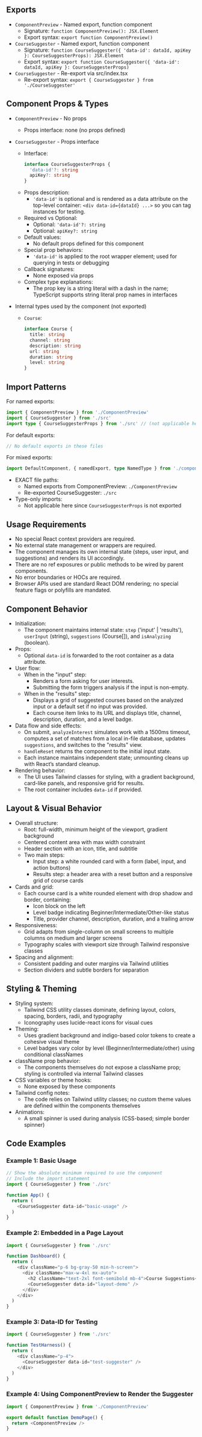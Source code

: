 ## Exports
- `ComponentPreview` - Named export, function component
  - Signature: `function ComponentPreview(): JSX.Element`
  - Export syntax: `export function ComponentPreview()`
- `CourseSuggester` - Named export, function component
  - Signature: `function CourseSuggester({ 'data-id': dataId, apiKey }: CourseSuggesterProps): JSX.Element`
  - Export syntax: `export function CourseSuggester({ 'data-id': dataId, apiKey }: CourseSuggesterProps)`
- `CourseSuggester` - Re-export via src/index.tsx
  - Re-export syntax: `export { CourseSuggester } from './CourseSuggester'`

## Component Props & Types
- `ComponentPreview` - No props
  - Props interface: none (no props defined)

- `CourseSuggester` - Props interface
  - Interface:
    ```ts
    interface CourseSuggesterProps {
      'data-id'?: string
      apiKey?: string
    }
    ```
  - Props description:
    - `'data-id'` is optional and is rendered as a data attribute on the top-level container:
      `<div data-id={dataId} ...>` so you can tag instances for testing.
  - Required vs Optional:
    - Optional: `'data-id'?: string`
    - Optional: `apiKey?: string`
  - Default values:
    - No default props defined for this component
  - Special prop behaviors:
    - `'data-id'` is applied to the root wrapper element; used for querying in tests or debugging
  - Callback signatures:
    - None exposed via props
  - Complex type explanations:
    - The prop key is a string literal with a dash in the name; TypeScript supports string literal prop names in interfaces

- Internal types used by the component (not exported)
  - `Course`:
    ```ts
    interface Course {
      title: string
      channel: string
      description: string
      url: string
      duration: string
      level: string
    }
    ```

## Import Patterns
For named exports:
```typescript
import { ComponentPreview } from './ComponentPreview'
import { CourseSuggester } from './src'
import type { CourseSuggesterProps } from './src' // (not applicable here since CourseSuggesterProps is not exported)
```

For default exports:
```typescript
// No default exports in these files
```

For mixed exports:
```typescript
import DefaultComponent, { namedExport, type NamedType } from './component-file'
```

- EXACT file paths:
  - Named exports from ComponentPreview: `./ComponentPreview`
  - Re-exported CourseSuggester: `./src`
- Type-only imports:
  - Not applicable here since `CourseSuggesterProps` is not exported

## Usage Requirements
- No special React context providers are required.
- No external state management or wrappers are required.
- The component manages its own internal state (steps, user input, and suggestions) and renders its UI accordingly.
- There are no ref exposures or public methods to be wired by parent components.
- No error boundaries or HOCs are required.
- Browser APIs used are standard React DOM rendering; no special feature flags or polyfills are mandated.

## Component Behavior
- Initialization:
  - The component maintains internal state: `step` ('input' | 'results'), `userInput` (string), `suggestions` (Course[]), and `isAnalyzing` (boolean).
- Props:
  - Optional `data-id` is forwarded to the root container as a data attribute.
- User flow:
  - When in the "input" step:
    - Renders a form asking for user interests.
    - Submitting the form triggers analysis if the input is non-empty.
  - When in the "results" step:
    - Displays a grid of suggested courses based on the analyzed input or a default set if no input was provided.
    - Each course item links to its URL and displays title, channel, description, duration, and a level badge.
- Data flow and side effects:
  - On submit, `analyzeInterest` simulates work with a 1500ms timeout, computes a set of matches from a local in-file database, updates `suggestions`, and switches to the "results" view.
  - `handleReset` returns the component to the initial input state.
  - Each instance maintains independent state; unmounting cleans up with React’s standard cleanup.
- Rendering behavior:
  - The UI uses Tailwind classes for styling, with a gradient background, card-like panels, and responsive grid for results.
  - The root container includes `data-id` if provided.

## Layout & Visual Behavior
- Overall structure:
  - Root: full-width, minimum height of the viewport, gradient background
  - Centered content area with max width constraint
  - Header section with an icon, title, and subtitle
  - Two main steps:
    - Input step: a white rounded card with a form (label, input, and action buttons)
    - Results step: a header area with a reset button and a responsive grid of course cards
- Cards and grid:
  - Each course card is a white rounded element with drop shadow and border, containing:
    - Icon block on the left
    - Level badge indicating Beginner/Intermediate/Other-like status
    - Title, provider channel, description, duration, and a trailing arrow
- Responsiveness:
  - Grid adapts from single-column on small screens to multiple columns on medium and larger screens
  - Typography scales with viewport size through Tailwind responsive classes
- Spacing and alignment:
  - Consistent padding and outer margins via Tailwind utilities
  - Section dividers and subtle borders for separation

## Styling & Theming
- Styling system:
  - Tailwind CSS utility classes dominate, defining layout, colors, spacing, borders, radii, and typography
  - Iconography uses lucide-react icons for visual cues
- Theming:
  - Uses gradient background and indigo-based color tokens to create a cohesive visual theme
  - Level badges vary color by level (Beginner/Intermediate/other) using conditional classNames
- className prop behavior:
  - The components themselves do not expose a className prop; styling is controlled via internal Tailwind classes
- CSS variables or theme hooks:
  - None exposed by these components
- Tailwind config notes:
  - The code relies on Tailwind utility classes; no custom theme values are defined within the components themselves
- Animations:
  - A small spinner is used during analysis (CSS-based; simple border spinner)

## Code Examples

### Example 1: Basic Usage
```typescript
// Show the absolute minimum required to use the component
// Include the import statement
import { CourseSuggester } from './src'

function App() {
  return (
    <CourseSuggester data-id="basic-usage" />
  )
}
```

### Example 2: Embedded in a Page Layout
```typescript
import { CourseSuggester } from './src'

function Dashboard() {
  return (
    <div className="p-6 bg-gray-50 min-h-screen">
      <div className="max-w-4xl mx-auto">
        <h2 className="text-2xl font-semibold mb-4">Course Suggestions</h2>
        <CourseSuggester data-id="layout-demo" />
      </div>
    </div>
  )
}
```

### Example 3: Data-ID for Testing
```typescript
import { CourseSuggester } from './src'

function TestHarness() {
  return (
    <div className="p-4">
      <CourseSuggester data-id="test-suggester" />
    </div>
  )
}
```

### Example 4: Using ComponentPreview to Render the Suggester
```typescript
import { ComponentPreview } from './ComponentPreview'

export default function DemoPage() {
  return <ComponentPreview />
}
```